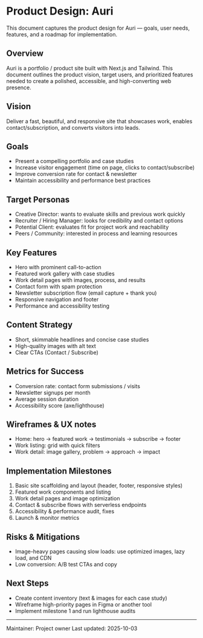 # Product Design: Auri

This document captures the product design for Auri — goals, user needs, features, and a roadmap for implementation.

## Overview
Auri is a portfolio / product site built with Next.js and Tailwind. This document outlines the product vision, target users, and prioritized features needed to create a polished, accessible, and high-converting web presence.

## Vision
Deliver a fast, beautiful, and responsive site that showcases work, enables contact/subscription, and converts visitors into leads.

## Goals
- Present a compelling portfolio and case studies
- Increase visitor engagement (time on page, clicks to contact/subscribe)
- Improve conversion rate for contact & newsletter
- Maintain accessibility and performance best practices

## Target Personas
- Creative Director: wants to evaluate skills and previous work quickly
- Recruiter / Hiring Manager: looks for credibility and contact options
- Potential Client: evaluates fit for project work and reachability
- Peers / Community: interested in process and learning resources

## Key Features
- Hero with prominent call-to-action
- Featured work gallery with case studies
- Work detail pages with images, process, and results
- Contact form with spam protection
- Newsletter subscription flow (email capture + thank you)
- Responsive navigation and footer
- Performance and accessibility testing

## Content Strategy
- Short, skimmable headlines and concise case studies
- High-quality images with alt text
- Clear CTAs (Contact / Subscribe)

## Metrics for Success
- Conversion rate: contact form submissions / visits
- Newsletter signups per month
- Average session duration
- Accessibility score (axe/lighthouse)

## Wireframes & UX notes
- Home: hero -> featured work -> testimonials -> subscribe -> footer
- Work listing: grid with quick filters
- Work detail: image gallery, problem -> approach -> impact

## Implementation Milestones
1. Basic site scaffolding and layout (header, footer, responsive styles)
2. Featured work components and listing
3. Work detail pages and image optimization
4. Contact & subscribe flows with serverless endpoints
5. Accessibility & performance audit, fixes
6. Launch & monitor metrics

## Risks & Mitigations
- Image-heavy pages causing slow loads: use optimized images, lazy load, and CDN
- Low conversion: A/B test CTAs and copy

## Next Steps
- Create content inventory (text & images for each case study)
- Wireframe high-priority pages in Figma or another tool
- Implement milestone 1 and run lighthouse audits

---

Maintainer: Project owner
Last updated: 2025-10-03
